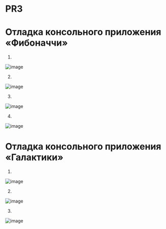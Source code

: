 # PR3

# Отладка консольного приложения «Фибоначчи»

1)

![image](https://github.com/user-attachments/assets/ef531da1-25ad-4cd8-974d-0821cff2abec)


2)

![image](https://github.com/user-attachments/assets/66d0e570-e1c3-4c31-a4f8-0eb34738bfbe)

3)

![image](https://github.com/user-attachments/assets/7ec12d48-8d0d-489e-9835-60f83354b993)

4)

![image](https://github.com/user-attachments/assets/d9589161-4e51-448f-82f3-d7701efa6926)


# Отладка консольного приложения «Галактики»

1)

![image](https://github.com/user-attachments/assets/8636b058-c2e5-44fb-86bc-ac28cd51a79b)

2)

![image](https://github.com/user-attachments/assets/92b531c6-e0a6-4a01-86a5-da26e6bcaa94)

3)

![image](https://github.com/user-attachments/assets/ffdbc907-cdd3-4023-ab87-dab77fa74f63)
